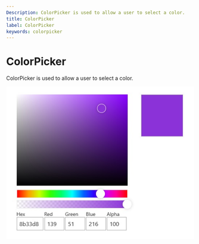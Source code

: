 ```yaml
---
Description: ColorPicker is used to allow a user to select a color.
title: ColorPicker
label: ColorPicker
keywords: colorpicker
---
```


# ColorPicker

ColorPicker is used to allow a user to select a color.

![](../../assets/ColorPicker.Default.jpg?raw=true)
